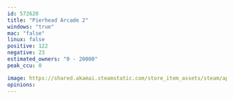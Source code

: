 ```yaml
---
id: 572620
title: "Pierhead Arcade 2"
windows: "true"
mac: "false"
linux: false
positive: 122
negative: 23
estimated_owners: "0 - 20000"
peak_ccu: 0

image: https://shared.akamai.steamstatic.com/store_item_assets/steam/apps/572620/header.jpg?t=1725082507
opinions:
---
```

